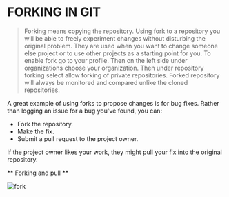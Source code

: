 # FORKING IN GIT

>Forking means copying the repository. Using fork to a repository you 
>will be able to freely experiment changes without disturbing the 
>original problem. They are used when you want to change someone else 
>project or to use other projects as a starting point for you. To enable 
>fork go to your profile. Then on the left side under organizations 
>choose your organization. Then under repository forking select allow 
>forking of private repositories. Forked repository will always be 
>monitored and compared unlike the cloned repositories.

A great example of using forks to propose changes is for bug fixes. Rather than logging an issue for a bug you've found, you can:

- Fork the repository.
- Make the fix.
- Submit a pull request to the project owner.

If the project owner likes your work, they might pull your fix into the original repository.

** Forking and pull **

![fork](https://user-images.githubusercontent.com/54865970/66372498-1fc51a80-e974-11e9-8b04-db46ee1a8924.png)